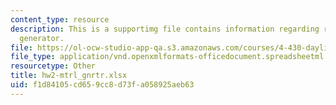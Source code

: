 ```yaml
---
content_type: resource
description: This is a supportimg file contains information regarding radiance material
  generator.
file: https://ol-ocw-studio-app-qa.s3.amazonaws.com/courses/4-430-daylighting-spring-2012/f1d84105cd659cc8d73fa058925aeb63_hw2-mtrl_gnrtr.xlsx
file_type: application/vnd.openxmlformats-officedocument.spreadsheetml.sheet
resourcetype: Other
title: hw2-mtrl_gnrtr.xlsx
uid: f1d84105-cd65-9cc8-d73f-a058925aeb63
---
```

